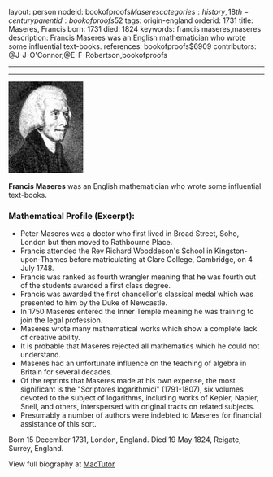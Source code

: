 layout: person
nodeid: bookofproofs$Maseres
categories: history,18th-century
parentid: bookofproofs$52
tags: origin-england
orderid: 1731
title: Maseres, Francis
born: 1731
died: 1824
keywords: francis maseres,maseres
description: Francis Maseres was an English mathematician who wrote some influential text-books.
references: bookofproofs$6909
contributors: @J-J-O'Connor,@E-F-Robertson,bookofproofs

---



---

![Maseres.jpg](https://github.com/bookofproofs/bookofproofs.github.io/blob/main/_sources/_assets/images/portraits/Maseres.jpg?raw=true)

**Francis Maseres** was an English mathematician who wrote some influential text-books.

### Mathematical Profile (Excerpt):
* Peter Maseres was a doctor who first lived in Broad Street, Soho, London but then moved to Rathbourne Place.
* Francis attended the Rev Richard Wooddeson's School in Kingston-upon-Thames before matriculating at Clare College, Cambridge, on 4 July 1748.
* Francis was ranked as fourth wrangler meaning that he was fourth out of the students awarded a first class degree.
* Francis was awarded the first chancellor's classical medal which was presented to him by the Duke of Newcastle.
* In 1750 Maseres entered the Inner Temple meaning he was training to join the legal profession.
* Maseres wrote many mathematical works which show a complete lack of creative ability.
* It is probable that Maseres rejected all mathematics which he could not understand.
* Maseres had an unfortunate influence on the teaching of algebra in Britain for several decades.
* Of the reprints that Maseres made at his own expense, the most significant is the "Scriptores logarithmici" (1791-1807), six volumes devoted to the subject of logarithms, including works of Kepler, Napier, Snell, and others, interspersed with original tracts on related subjects.
* Presumably a number of authors were indebted to Maseres for financial assistance of this sort.

Born 15 December 1731, London, England. Died 19 May 1824, Reigate, Surrey, England.

View full biography at [MacTutor](https://mathshistory.st-andrews.ac.uk/Biographies/Maseres/)
